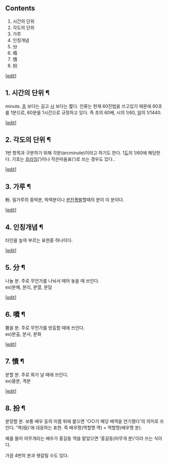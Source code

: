 ## Contents

    

1. 시간의 단위 
2. 각도의 단위 
3. 가루 
4. 인칭개념 
5. 分 
6. 噴 
7. 憤 
8. 扮 

[[edit](http://rigvedawiki.net/r1/wiki.php/%EB%B6%84?action=edit&section=1)]

## 1. 시간의 단위 ¶

minute. [초](%EC%B4%88.md) 보다는 길고 [시](%EC%8B%9C.md) 보다는 짧다. 인류는 현재 60진법을
쓰고있기 때문에 60초를 1분으로, 60분을 1시간으로 규정하고 있다. 즉 초의 60배, 시의 1/60,
[일](%EC%9D%BC.md)의 1/1440.

  

[[edit](http://rigvedawiki.net/r1/wiki.php/%EB%B6%84?action=edit&section=2)]

## 2. 각도의 단위 ¶

1번 항목과 구분하기 위해 각분(arcminute)이라고 하기도 한다. 1[도](%EB%8F%84.md)의 1/60에 해당한다. 기호는
[프라임](%ED%94%84%EB%9D%BC%EC%9E%84.md)(′)이나 작은따옴표(')로 쓰는 경우도 있다..

  

[[edit](http://rigvedawiki.net/r1/wiki.php/%EB%B6%84?action=edit&section=3)]

## 3. 가루 ¶

粉. 밀가루의 중력분, 박력분이나 [분진폭발](%EB%B6%84%EC%A7%84%ED%8F%AD%EB%B0%9C.md)할때의 분이 이
분이다.

  

[[edit](http://rigvedawiki.net/r1/wiki.php/%EB%B6%84?action=edit&section=4)]

## 4. 인칭개념 ¶

타인을 높여 부르는 표현중 하나이다.

  

[[edit](http://rigvedawiki.net/r1/wiki.php/%EB%B6%84?action=edit&section=5)]

## 5. 分 ¶

나눌 분. 주로 무언가를 나눠서 떼어 놓을 때 쓰인다.  
ex)분해, 분리, 분열, 분담

[[edit](http://rigvedawiki.net/r1/wiki.php/%EB%B6%84?action=edit&section=6)]

## 6. 噴 ¶

뿜을 분. 주로 무언가를 방출할 때에 쓰인다.  
ex)분출, 분사, 분화

[[edit](http://rigvedawiki.net/r1/wiki.php/%EB%B6%84?action=edit&section=7)]

## 7. 憤 ¶

분할 분. 주로 화가 날 때에 쓰인다.  
ex)울분, 격분

  

[[edit](http://rigvedawiki.net/r1/wiki.php/%EB%B6%84?action=edit&section=8)]

## 8. 扮 ¶

분장할 분. 보통 배우 등의 이름 뒤에 붙으면 '○○가 해당 배역을 연기했다'의 의미로 쓰인다. '역(役)'에 대응하는 표현. 즉
배우명(역할명 역) = 역할명(배우명 분).

  

예를 들어 아무개라는 배우가 홍길동 역을 맡았으면 '홍길동(아무개 분)'이라 쓰는 식이다.

  

가끔 4번의 분과 헷갈릴 수도 있다.

